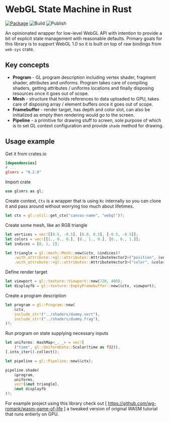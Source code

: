 # WebGL State Machine in Rust

[![Package][package-img]][package-url] ![Build](https://github.com/wg-romank/glsmrs/workflows/Build/badge.svg?branch=master) ![Publish](https://github.com/wg-romank/glsmrs/workflows/Publish/badge.svg)

An opinionated wrapper for low-level WebGL API with intention to provide a bit of explicit state management with reasonable defaults.
Primary goals for this library is to support WebGL 1.0 so it is built on top of raw bindings from `web-sys` crate.

## Key concepts

- **Program** - GL program description including vertex shader, fragment shader, attributes and uniforms. Program takes care of compiling shaders, getting attributes / uniforms locations and finally disposing resources once it goes out of scope.
- **Mesh** - structure that holds references to data uploaded to GPU, takes care of disposing array / element buffers once it goes out of scope.
- **Framebuffer** - render target, has depth and color slot, can also be initialized as empty then rendering would go to the screen.
- **Pipeline** - a primitive for drawing stuff to screen, sole purpose of which is to set GL context configuration and provide `shade` method for drawing.

## Usage example

Get it from crates.io

```toml
[dependencies]
# ...
glsmrs = "0.2.0"
```

Import crate

```rust
use glsmrs as gl;
```

Create context, `Ctx` is a wrapper that is using `Rc` internally so you can clone it and pass around without worrying too much about lifetimes.

```rust
let ctx = gl::util::get_ctx("canvas-name", "webgl")?;
```

Create some mesh, like an RGB triangle

```rust
let vertices = vec![[0.5, -0.5], [0.0, 0.5], [-0.5, -0.5]];
let colors = vec![[1., 0., 0.], [0., 1., 0.], [0., 0., 1.]];
let indices = [0, 1, 2];

let triangle = gl::mesh::Mesh::new(&ctx, &indices)?
    .with_attribute::<gl::attributes::AttributeVector2>("position", &vertices)?
    .with_attrubute::<gl::attributes::AttributeVector3>("color", &colors)?;
```

Define render target

```rust
let viewport = gl::texture::Viewport::new(720, 480);
let displayfb = gl::texture::EmptyFramebuffer::new(&ctx, viewport);
```

Create a program description

```rust
let program = gl::Program::new(
    &ctx,
    include_str!("../shaders/dummy.vert"),
    include_str!("../shaders/dummy.frag"),
)?;
```

Run program on state supplying necessary inputs

```rust
let uniforms: HashMap<_, _> = vec![
    ("time", gl::UniformData::Scalar(time as f32)),
].into_iter().collect();

let pipeline = gl::Pipeline::new(&ctx);

pipeline.shade(
    &program,
    uniforms,
    vec![&mut triangle],
    &mut displayfb
)?;
```

For example project using this library check out [ https://github.com/wg-romank/wasm-game-of-life ] a tweaked version of original WASM tutorial that runs entierly on GPU.

[package-img]: https://img.shields.io/crates/v/glsmrs
[package-url]: https://crates.io/crates/glsmrs
